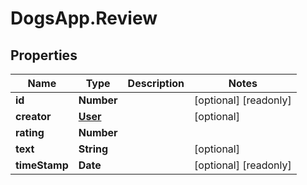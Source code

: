 # DogsApp.Review

## Properties

Name | Type | Description | Notes
------------ | ------------- | ------------- | -------------
**id** | **Number** |  | [optional] [readonly] 
**creator** | [**User**](User.md) |  | [optional] 
**rating** | **Number** |  | 
**text** | **String** |  | [optional] 
**timeStamp** | **Date** |  | [optional] [readonly] 


